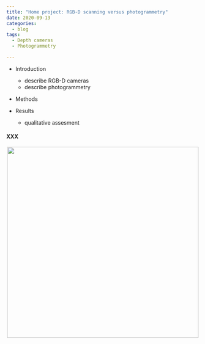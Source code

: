 ```yaml
---
title: "Home project: RGB-D scanning versus photogrammetry"
date: 2020-09-13
categories:
  - blog
tags:
  - Depth cameras
  - Photogrammetry

---
```


- Introduction
  - describe RGB-D cameras
  - describe photogrammetry

- Methods


- Results
  - qualitative assesment




#### XXX


<p align="center">
  <img src="/assets/images/imagename.png" width="500">
</p>
